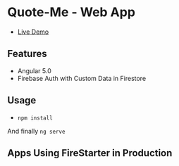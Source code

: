 
# Quote-Me - Web App


- [Live Demo](https://quote-me-d966f.firebaseapp.com/)


## Features

- Angular 5.0
- Firebase Auth with Custom Data in Firestore



## Usage

- `npm install`

And finally `ng serve`

## Apps Using FireStarter in Production
